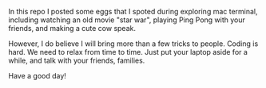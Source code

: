 In this repo I posted some eggs that I spoted during exploring mac terminal, including watching an old movie "star war", playing Ping Pong with your friends, and making a cute cow speak.

However, I do believe I will bring more than a few tricks to people. Coding is hard. We need to relax from time to time. Just put your laptop aside for a while, and talk with your friends, families.

Have a good day!
